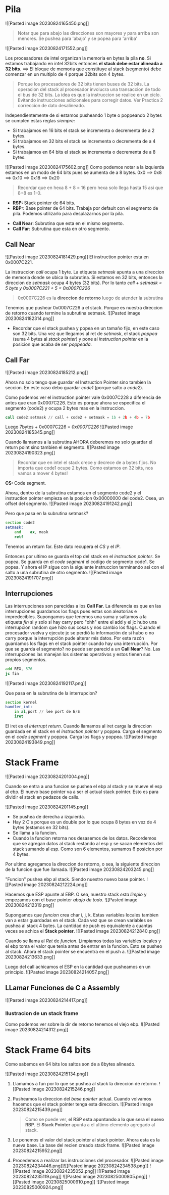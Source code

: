 # Pila
![[Pasted image 20230824165450.png]]

> Notar que para abajo las direcciones son mayores y para arriba son menores. Se pushea para 'abajo' y se popea para 'arriba'

![[Pasted image 20230824171552.png]]

Los procesadores de intel organizan la memoria en bytes la pila **no**. 
Si estamos trabajando en intel 32bits entonces **el stack debe estar alineada a 32 bits**.
$\implies$ El bloque de memoria que constituye al stack (segmento) debe comenzar en un multiplo de 4 porque 32bits son 4 bytes.

> Porque los procesadores de 32 bits tienen buses de 32 bits. La operacion del stack al procesador involucra una transaccion de todo el bus de 32 bits. La idea es que la instruccion se realice en un ciclo. Evitando instrucciones adicionales para corregir datos. Ver Practica 2 correccion de dato desalineado.

Independientemente de si estamos pusheando 1 byte o poppeando 2 bytes se cumplen estas reglas *siempre:*
- Si trabajamos en 16 bits el stack se incrementa o decrementa de a 2 bytes.
- Si trabajamos en 32 bits el stack se incrementa o decrementa de a 4 bytes.
- Si trabajamos en 64 bits el stack se incrementa o decrementa de a 8 bytes.

![[Pasted image 20230824175602.png]]
Como podemos notar a la izquierda estamos en un modo de 64 bits pues se aumenta de a 8 bytes.
0x0 $\implies$ 0x8 $\implies$ 0x10 $\implies$ 0x18 $\implies$ 0x20
> Recordar que en hexa 8 + 8 = 16 pero hexa solo llega hasta 15 asi que 8+8 es 1-0.

- **RSP:** Stack pointer de 64 bits.
- **RBP:**: Base pointer de 64 bits. Trabaja por default con el segmento de pila. Podemos utilizarlo para desplazarnos por la pila.

* **Call Near**: Subrutina que esta en el mismo segmento.
* **Call Far**: Subrutina que esta en otro segmento.

## Call Near

![[Pasted image 20230824181429.png]]
El instruction pointer esta en 0x0007C221. 

La instruccion *call* ocupa 1 byte. La etiqueta *setmask* apunta a una direccion de memoria donde se ubica la subrutina. Si estamos en 32 bits, entonces la direccion de *setmask* ocupa 4 bytes (32 bits). Por lo tanto *call + setmask = 5 byts y 0x0007C221 + 5 = 0x0007C226*

> 0x0007C226 es la **direccion de retorno** luego de atender la subrutina

Tenemos que pushear 0x0007C226 a el stack. Porque es nuestra direccion de retorno cuando termine la subrutina setmask.
![[Pasted image 20230824182314.png]]

- Recordar que el stack pushea y popea en un tamaño fijo, en este caso son 32 bits.
Una vez que llegamos al ret de *setmask*, el stack *poppea* (suma 4 bytes al *stack pointer*) y pone al *instruction pointer* en la posicion que acaba de ser *poppeada*.

## Call Far
![[Pasted image 20230824185212.png]]

Ahora no solo tengo que guardar el Instruction Pointer sino tambien la seccion.
En este caso debo guardar *code1* (porque salto a *code2*).

Como podemos ver el instruction pointer vale 0x0007C228 a diferencia de antes que eran 0x0007C226. Esto es porque ahora se especifica el segmento (code2) y ocupa 2 bytes mas en la instruccion.

```asm
call code2:setmask // call + code2 + setmask = 1b + 2b + 4b = 7b
```

Luego 7bytes  + 0x0007C226 = *0x0007C226*
![[Pasted image 20230824185345.png]]

Cuando llamamos a la subrutina AHORA deberemos no solo guardar el return point sino tambien el segmento.
![[Pasted image 20230824190323.png]]

> Recordar que en intel el stack crece y decrece de a bytes fijos. No importa que code1 ocupe 2 bytes. Como estamos en 32 bits, nos vamos a mover 4 bytes!

**CS:** Code segment.

Ahora, dentro de la subrutina estamos en el segmento code2 y el instruction pointer empieza en la posicion 0x00000000 del code2. Osea, un offset del segmento.
![[Pasted image 20230824191242.png]]

Pero que pasa en la subrutina setmask?

```asm
section code2
setmask:
    and    ax, mask
    retf
```

Tenemos un return far. Este dato recupera el *CS* y el *IP*.

Entonces por ultimo se guarda el top del stack en el *instruction pointer*. Se popea.
Se guarda en el *code segment* el codigo de segmento code1. Se popea. Y ahora el IP sigue con la siguiente instruccion terminando asi con el salto a una subrutina de otro segmento.
![[Pasted image 20230824191707.png]]

## Interrupciones
Las interrupciones son parecidas a los **Call Far**. La diferencia es que en las interrupciones guardamos los flags pues estas son aleatorias e impredecibles.
Supongamos que tenemos una suma y saltamos a la etiqueta *fin* si y solo si hay carry pero "ohh" entre el add y el jc hubo una interrupcion random que hizo sus cosas y nos cambio los flags. Cuando el procesador vuelva y ejecute jc se perdió la información de si hubo o no carry porque la interrupción pude alterar mis datos. Por esta razón guardamos los flags en el stack pointer cuando hay una interrupción.
Por que se guarda el segmento? no puede ser parecid a un **Call Near**? No.
Las interrupciones las manejan los sistemas operativos y estos tienen sus propios segmentos.
```asm
add REX, 576
jc fin
```
![[Pasted image 20230824192117.png]]

Que pasa en la subrutina de la interrupcion?
```asm
section kernel
handler_int:
	in al,port // lee port de E/S
	iret
```

El iret es el *interrupt return*. Cuando llamamos al iret carga la direccion guardada en el stack en el *instruction pointer* y poppea. Carga el segmento en el *code segment* y poppea. Carga los flags y poppea.
![[Pasted image 20230824193849.png]]

# Stack Frame
![[Pasted image 20230824201004.png]]

Cuando se entra a una funcion se pushea el ebp al stack y se mueve el esp al ebp. El nuevo base pointer va a ser el actual stack pointer.
Esto es para dividir el stack en pedazos de calls.

![[Pasted image 20230824201145.png]]

- Se pushea de derecha a izquierda.
- Hay 2 C's porque es un double por lo que ocupa 8 bytes en vez de 4 bytes (estamos en 32 bits).
- Se llama a la funcion.
- Cuando la funcion retorna nos desasemos de los datos. Recordemos que se agregan datos al stack restando al esp y se sacan elementos del stack sumando al esp. Como son 6 elementos, sumamos 6 posicion por 4 bytes.

Por ultimo agregamos la direccion de retorno, o sea, la siguiente direccion de la funcion que fue llamada.
![[Pasted image 20230824203245.png]]

"Funcion" pushea ebp al stack. Siendo nuestro nuevo base pointer. 
![[Pasted image 20230824212224.png]]

Hacemos que ESP apunte al EBP. O sea, nuestro stack *esta limpio* y empezamos con el base pointer *abajo de todo*.
![[Pasted image 20230824212319.png]]

Supongamos que *funcion* crea char i, j, k. Estas variables locales tambien van a estar guardadas en el stack. Cada vez que se crean variables se pushea al stack 4 bytes. La cantidad de push es equivalente a cuantas veces se achica el **Stack pointer**.
![[Pasted image 20230824212840.png]]

Cuando se llama al *Ret* de *funcion*. Limpiamos todas las variables locales y el ebp toma el valor que tenia antes de entrar en la funcion. Esto se pusheo al stack. Ahora el stack pointer se encuentra en el push a. 
![[Pasted image 20230824213633.png]]

Luego del call achicamos el ESP en la cantidad que pusheamos en un principio.
![[Pasted image 20230824214057.png]]

## LLamar Funciones de C a Assembly
![[Pasted image 20230824214417.png]]
### Ilustracion de un stack frame
Como podemos ver sobre la dir de retorno tenemos el viejo ebp.
![[Pasted image 20230824214312.png]]

# Stack Frame 64 bits
Como sabemos en 64 bits los saltos son de a 8bytes alineado.

![[Pasted image 20230824215134.png]]

1. Llamamos a fun por lo que se pushea al stack la direccion de retorno.
   ![[Pasted image 20230824215246.png]]
2. Pusheamos la direccion del *base pointer* actual. Cuando volvamos hacemos que el stack pointer tenga esta direccion.
   ![[Pasted image 20230824215439.png]]
   > Como se puede ver, **el RSP esta apuntando a lo que sera el nuevo RBP**.
   > El **Stack Pointer** apunta a el ultimo elemento agregado al stack.

3. Le ponemos el valor del stack pointer al stack pointer. Ahora esta es la nueva base. La base del recien creado stack frame.
   ![[Pasted image 20230824215952.png]]

4. Procedemos a realizar las instrucciones del procesador.
   ![[Pasted image 20230824234446.png]]![[Pasted image 20230824234538.png]]
   ![[Pasted image 20230824235052.png]]
   ![[Pasted image 20230824235119.png]]
   ![[Pasted image 20230825000805.png]]
   ![[Pasted image 20230825000910.png]]
   ![[Pasted image 20230825000924.png]]